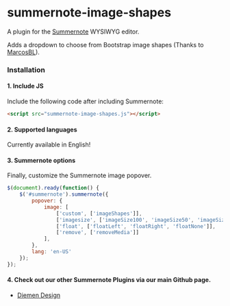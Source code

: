 # summernote-image-shapes
A plugin for the [Summernote](https://github.com/summernote/summernote/) WYSIWYG editor.

Adds a dropdown to choose from Bootstrap image shapes (Thanks to [MarcosBL](https://github.com/MarcosBL)).

### Installation

#### 1. Include JS

Include the following code after including Summernote:

```html
<script src="summernote-image-shapes.js"></script>
```

#### 2. Supported languages
Currently available in English!

#### 3. Summernote options
Finally, customize the Summernote image popover.

```javascript
$(document).ready(function() {
    $('#summernote').summernote({
        popover: {
            image: [
                ['custom', ['imageShapes']],
                ['imagesize', ['imageSize100', 'imageSize50', 'imageSize25']],
                ['float', ['floatLeft', 'floatRight', 'floatNone']],
                ['remove', ['removeMedia']]
            ],
        },
        lang: 'en-US'
    });
});
```

#### 4. Check out our other Summernote Plugins via our main Github page.
- [Diemen Design](https://github.com/DiemenDesign/)
